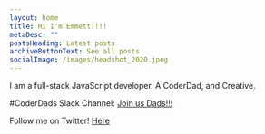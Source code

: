 ```yaml
---
layout: home
title: Hi I'm Emmett!!!!
metaDesc: ""
postsHeading: Latest posts
archiveButtonText: See all posts
socialImage: /images/headshot_2020.jpeg
---
```


I am a full-stack JavaScript developer. A CoderDad, and Creative.


#CoderDads Slack Channel: [Join us Dads!!!](https://join.slack.com/t/coder-dads/shared_invite/zt-m89p22ae-oOSx14r6TDXNoC2QbH_fEA)


Follow me on Twitter! [Here](https://twitter.com/EmmettNaughton)
